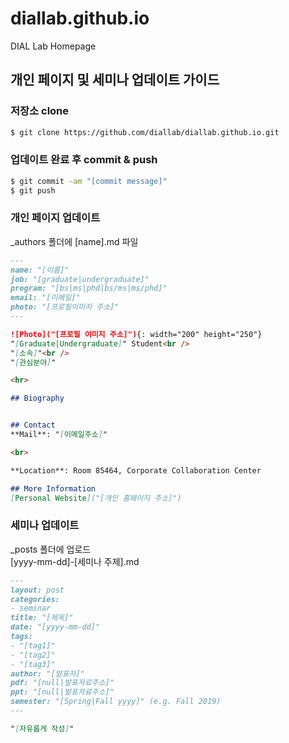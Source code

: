 # diallab.github.io
DIAL Lab Homepage

## 개인 페이지 및 세미나 업데이트 가이드

### 저장소 clone

```bash
$ git clone https://github.com/diallab/diallab.github.io.git
```

### 업데이트 완료 후 commit & push

```bash
$ git commit -am "[commit message]"
$ git push
```

### 개인 페이지 업데이트

_authors 폴더에 [name].md 파일

```md
---
name: "[이름]"
job: "[graduate|undergraduate]"
program: "[bs|ms|phd|bs/ms|ms/phd]"
email: "[이메일]"
photo: "[프로필이미지 주소]"
---

![Photo]("[프로필 이미지 주소]"){: width="200" height="250"}
"[Graduate|Undergraduate]" Student<br />
"[소속]"<br />
"[관심분야]"

<hr>

## Biography


## Contact
**Mail**: "[이메일주소]"

<br>

**Location**: Room 85464, Corporate Collaboration Center

## More Information
[Personal Website]("[개인 홈페이지 주소]")

```

### 세미나 업데이트

_posts 폴더에 업로드 <br />
[yyyy-mm-dd]-[세미나 주제].md

```md
---
layout: post
categories:
- seminar
title: "[제목]"
date: "[yyyy-mm-dd]"
tags:
- "[tag1]"
- "[tag2]"
- "[tag3]"
author: "[발표자]"
pdf: "[null|발표자료주소]"
ppt: "[null|발표자료주소]"
semester: "[Spring|Fall yyyy]" (e.g. Fall 2019)
---

"[자유롭게 작성]"

```
